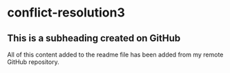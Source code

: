 # conflict-resolution3
## This is a subheading created on GitHub

All of this content added to the readme file has been added from my remote GitHub repository.
